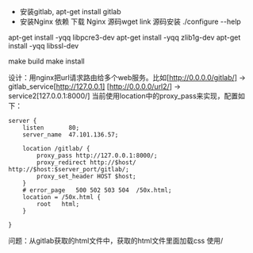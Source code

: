 - 安装gitlab, apt-get install gitlab
- 安装Nginx 依赖 
下载 Nginx 源码wget link
源码安装 ./configure --help

apt-get install -yqq libpcre3-dev
apt-get install -yqq zlib1g-dev
apt-get install -yqq libssl-dev

make build
make install 

设计：用nginx把url请求路由给多个web服务。比如[http://0.0.0.0/gitlab/] -> gitlab_service[http://127.0.0.1]
[http://0.0.0.0/url2/] -> service2[127.0.0.1:8000/]
当前使用location中的proxy_pass来实现，配置如下：
```
server {
    listen       80;
    server_name  47.101.136.57;

    location /gitlab/ {
        proxy_pass http://127.0.0.1:8000/;
        proxy_redirect http://$host/ http://$host:$server_port/gitlab/;
        proxy_set_header HOST $host;
    }
    # error_page   500 502 503 504  /50x.html;
    location = /50x.html {
        root   html;
    }

}
```
问题：从gitlab获取的html文件中，获取的html文件里面加载css <link stylesheet="text/css" href="/static/abc.css">
使用/
<!--stackedit_data:
eyJoaXN0b3J5IjpbMzUzMDkwODA0LC05ODI4MzI4NCwxNTg4NT
EwMzE2XX0=
-->